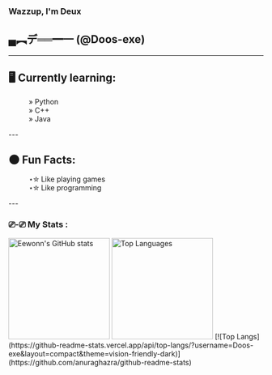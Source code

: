 ### Wazzup, I'm Deux 
## ▄︻デ══━一  (@Doos-exe)
---
<dl><dt> <h2>🖥️ Currently learning: </h2></dt>
<dd>» Python
<dd>» C++
<dd>» Java 
</dl>
---
<dl><dt> <h2>🌑 Fun Facts: </h2></dt>
<dd>⋆✮ Like playing games
<dd>⋆✮ Like programming
</dl>
---

### ⎚-⎚ My Stats :

<img src="https://github-readme-stats.vercel.app/api?username=Doos-exe&show_icons=true&theme=radical" alt="Eewonn's GitHub stats" height="200"/>
<img src="https://github-readme-stats.vercel.app/api/top-langs/?username=Doos-exe&layout=compact&theme=radical" alt="Top Languages" height="200"/>
[![Top Langs](https://github-readme-stats.vercel.app/api/top-langs/?username=Doos-exe&layout=compact&theme=vision-friendly-dark)](https://github.com/anuraghazra/github-readme-stats)
